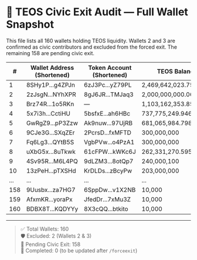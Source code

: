 # 🧾 TEOS Civic Exit Audit — Full Wallet Snapshot

This file lists all 160 wallets holding TEOS liquidity. Wallets 2 and 3 are confirmed as civic contributors and excluded from the forced exit. The remaining 158 are pending civic exit.

| #   | Wallet Address (Shortened) | Token Account (Shortened) | TEOS Balance           | Pool Share | USD Value | Status     |
|-----|----------------------------|----------------------------|------------------------|------------|-----------|------------|
| 1   | 8SHy1P...g4ZPJn            | 6zJ3Pc...yZ79PL            | 2,469,642,023.7500846  | 25.68%     | $3.77     | Pending    |
| 2   | 2zJsgN...NYhXPR            | 8gJ6JR...TMJaq3            | 2,000,000,000.063      | 20.79%     | $3.05     | Excluded   |
| 3   | Brz74R...1o5RKn            | —                          | 1,103,162,353.8516411  | 11.47%     | $1.68     | Excluded   |
| 4   | 5x7i3h...CctiHU            | 5bsfxE...ah6HBc            | 737,775,249.9460955    | 7.67%      | $1.12     | Pending    |
| 5   | GwRgZ9...pP3Zzw            | Ak9nuw...97UjRB            | 681,065,984.7989612    | 7.08%      | $1.04     | Pending    |
| 6   | 9CJe3G...SXqZEr            | 2PcrsD...fxMFTD            | 300,000,000            | 3.11%      | $0.45     | Pending    |
| 7   | Fq6Lg3...QYtB5S            | VgbPVw...o4PzA1            | 300,000,000            | 3.11%      | $0.45     | Pending    |
| 8   | uXbG5x...8uTkwk            | 61cFPW...kWKc6J            | 262,331,270.59560992   | 2.72%      | $0.40     | Pending    |
| 9   | 4Sv95R...M6L4PQ            | 9dLZM3...8otQp7            | 240,000,100            | 2.49%      | $0.36     | Pending    |
| 10  | 13zPeH...pTXSHd            | KrDLDs...zBcyPw            | 203,000,000            | 2.11%      | $0.31     | Pending    |
| ... | ...                        | ...                        | ...                    | ...        | ...       | ...        |
| 158 | 9Uusbx...za7HG7            | 6SppDw...v1X2NB            | 10,000                 | 0.0001039% | $0.00001529 | Pending  |
| 159 | AfxmKR...yoraPx            | JfedDr...7xMu3Z            | 10,000                 | 0.0001039% | $0.00001529 | Pending  |
| 160 | BDBX8T...KQDYYy            | 8X3cQQ...btkito            | 10,000                 | 0.0001039% | $0.00001529 | Pending  |

---

> ✅ Total Wallets: 160  
> 🛡️ Excluded: 2 (Wallets 2 & 3)  
> 🧹 Pending Civic Exit: 158  
> 🏁 Completed: 0 (to be updated after `/forceexit`)
